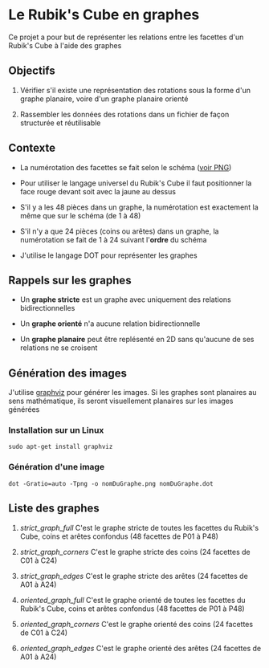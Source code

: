 # Le Rubik's Cube en graphes

Ce projet a pour but de représenter les relations entre les facettes d'un Rubik's Cube à l'aide des graphes

## Objectifs

1. Vérifier s'il existe une représentation des rotations sous la forme d'un graphe planaire, voire d'un graphe planaire orienté

2. Rassembler les données des rotations dans un fichier de façon structurée et réutilisable

## Contexte

- La numérotation des facettes se fait selon le schéma ([voir PNG](./schema.png))

- Pour utiliser le langage universel du Rubik's Cube il faut positionner la face rouge devant soit avec la jaune au dessus

- S'il y a les 48 pièces dans un graphe, la numérotation est exactement la même que sur le schéma (de 1 à 48)

- S'il n'y a que 24 pièces (coins ou arêtes) dans un graphe, la numérotation se fait de 1 à 24 suivant l'**ordre** du schéma

- J'utilise le langage DOT pour représenter les graphes

## Rappels sur les graphes

- Un **graphe stricte** est un graphe avec uniquement des relations bidirectionnelles

- Un **graphe orienté** n'a aucune relation bidirectionnelle

- Un **graphe planaire** peut être replésenté en 2D sans qu'aucune de ses relations ne se croisent

## Génération des images

J'utilise [graphviz](https://www.graphviz.org/) pour générer les images. Si les graphes sont planaires au sens mathématique, ils seront visuellement planaires sur les images générées

### Installation sur un Linux

```shell
sudo apt-get install graphviz
```

### Génération d'une image

```shell
dot -Gratio=auto -Tpng -o nomDuGraphe.png nomDuGraphe.dot
```

## Liste des graphes

1. *strict_graph_full*
    C'est le graphe stricte de toutes les facettes du Rubik's Cube, coins et arêtes confondus (48 facettes de P01 à P48)

2. *strict_graph_corners*
    C'est le graphe stricte des coins (24 facettes de C01 à C24)

3. *strict_graph_edges*
    C'est le graphe stricte des arêtes (24 facettes de A01 à A24)

4. *oriented_graph_full*
    C'est le graphe orienté de toutes les facettes du Rubik's Cube, coins et arêtes confondus (48 facettes de P01 à P48)

5. *oriented_graph_corners*
    C'est le graphe orienté des coins (24 facettes de C01 à C24)

6. *oriented_graph_edges*
    C'est le graphe orienté des arêtes (24 facettes de A01 à A24)
